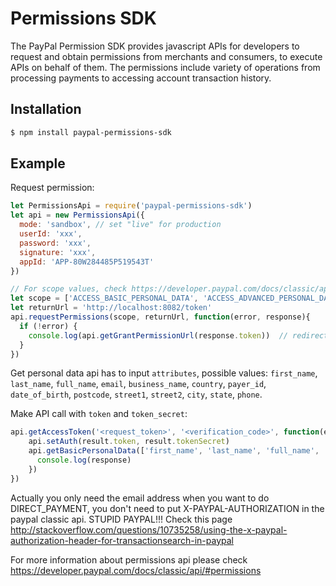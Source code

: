 # Permissions SDK

The PayPal Permission SDK provides javascript APIs for developers to request and obtain permissions from merchants and consumers, to execute APIs on behalf of them. The permissions include variety of operations from processing payments to accessing account transaction history.

## Installation

```sh
$ npm install paypal-permissions-sdk
```

## Example

Request permission:

```js
let PermissionsApi = require('paypal-permissions-sdk')
let api = new PermissionsApi({
  mode: 'sandbox', // set "live" for production
  userId: 'xxx',
  password: 'xxx',
  signature: 'xxx',
  appId: 'APP-80W284485P519543T'
})

// For scope values, check https://developer.paypal.com/docs/classic/api/permissions/GetPermissions_API_Operation
let scope = ['ACCESS_BASIC_PERSONAL_DATA', 'ACCESS_ADVANCED_PERSONAL_DATA', 'DIRECT_PAYMENT', 'REFUND', 'AUTH_CAPTURE']
let returnUrl = 'http://localhost:8082/token'
api.requestPermissions(scope, returnUrl, function(error, response){
  if (!error) {
    console.log(api.getGrantPermissionUrl(response.token))  // redirect url to grant permissions
  }
})
```


Get personal data api has to input `attributes`, possible values: `first_name`, `last_name`, `full_name`, `email`, 
`business_name`, `country`, `payer_id`, `date_of_birth`, `postcode`, `street1`, `street2`, `city`, `state`, `phone`.

Make API call with `token` and `token_secret`:

```js
api.getAccessToken('<request_token>', '<verification_code>', function(error, result){
	api.setAuth(result.token, result.tokenSecret)
	api.getBasicPersonalData(['first_name', 'last_name', 'full_name', 'email'], function(error, response){
	  console.log(response)
	})
})
```

Actually you only need the email address when you want to do DIRECT_PAYMENT, you don't need to put X-PAYPAL-AUTHORIZATION in the paypal classic api. STUPID PAYPAL!!! Check this page http://stackoverflow.com/questions/10735258/using-the-x-paypal-authorization-header-for-transactionsearch-in-paypal

For more information about permissions api please check https://developer.paypal.com/docs/classic/api/#permissions

